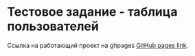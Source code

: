 # Тестовое задание - таблица пользователей

Ссылка на работающий проект на ghpages [GitHub pages link](https://factorng.github.io/users-table-matriks/).
